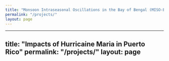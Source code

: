 ```yaml
---
title: "Monsoon Intraseasonal Oscillations in the Bay of Bengal (MISO-BOB)"
permalink: "/projects/"
layout: page
---
```


---
title: "Impacts of Hurricaine Maria in Puerto Rico"
permalink: "/projects/"
layout: page
---
